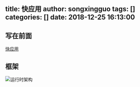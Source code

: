 title: 快应用
author: songxingguo
tags: []
categories: []
date: 2018-12-25 16:13:00
---
## 写在前面

[快应用](https://www.quickapp.cn)

## 框架

![运行时架构](https://graphbed.qiniu.songxingguo.com/quickapp/%E8%BF%90%E8%A1%8C%E6%97%B6%E6%9E%B6%E6%9E%84.png)